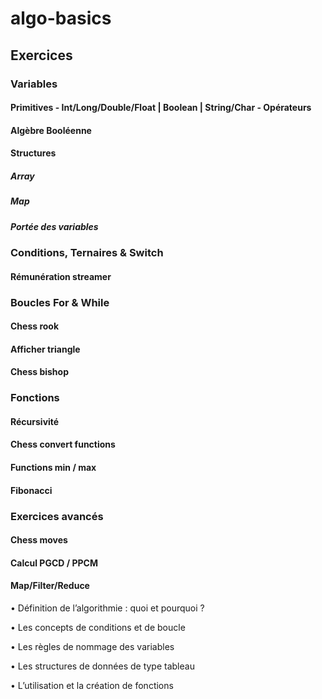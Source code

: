 # algo-basics

## Exercices

### Variables
#### Primitives - Int/Long/Double/Float | Boolean | String/Char - Opérateurs
#### Algèbre Booléenne
#### Structures
##### Array
##### Map
##### Portée des variables

### Conditions, Ternaires & Switch
#### Rémunération streamer

### Boucles For & While
#### Chess rook
#### Afficher triangle
#### Chess bishop

### Fonctions
#### Récursivité
#### Chess convert functions
#### Functions min / max
#### Fibonacci

### Exercices avancés
#### Chess moves
#### Calcul PGCD / PPCM
#### Map/Filter/Reduce

• Définition de l’algorithmie : quoi et pourquoi ?

• Les concepts de conditions et de boucle

• Les règles de nommage des variables

• Les structures de données de type tableau

• L’utilisation et la création de fonctions